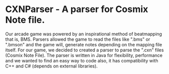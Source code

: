 # CXNParser - A parser for Cosmix Note file.
Our arcade game was powered by an inspirational method of beatmapping that is, BMS. Parsers allowed the game to read the files like ".bms" or ".bmson" and the game will, generate notes depending on the mapping file itself. For our game, we decided to created a parser to parse the ".cxn" files (Cosmix Note File). The parser is written in Java for flexibility, performance and we wanted to find an easy way to code also, it has compatibility with C++ and C# (depends on external libraries).